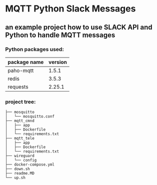 # MQTT Python Slack Messages
## an example project how to use SLACK API and Python to handle MQTT messages

### Python packages used:
|package name |version|
--- | --- |
|paho-mqtt|1.5.1|
|redis|3.5.3|
|requests|2.25.1|

###   project tree:
```
├── mosquitto
│   └── mosquitto.conf
├── mqtt_cmnd
│   ├── app
│   ├── Dockerfile
│   └── requirements.txt
├── mqtt_tele
│   ├── app
│   ├── Dockerfile
│   └── requirements.txt
├── wireguard
│   └── config
├── docker-compose.yml
├── down.sh
├── readme.MD
└── up.sh
```